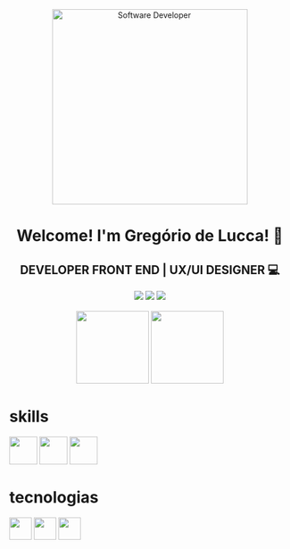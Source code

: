<div align="center">
    <img src="https://media1.giphy.com/media/qgQUggAC3Pfv687qPC/giphy.gif?cid=6c09b952ozz9e7553fbfwstsxxyb8fryyumsyjjsuthq16h6&ep=v1_gifs_search&rid=giphy.gif&ct=g" alt="Software Developer" width="350px">
</div>
<div align="center">
    <h1 >Welcome! I'm Gregório de Lucca! 👋</h1>
    <h2> DEVELOPER FRONT END | UX/UI DESIGNER 💻 </h2>
</div>
<div align="center">
  <a href="https://wa.me/5511971108462?text=Ol%C3%A1+%21+bem+vindo%2C+o+que+deseja+%3F" target="_blank"><img src="https://img.shields.io/badge/whatsapp-2ecc71?style=for-the-badge&logo=whatsapp&logoColor=white" target="_blank"></a>
  <a href="https://www.linkedin.com/in/gregoriodelucca/" target="_blank"><img src="https://img.shields.io/badge/-LinkedIn-%230077B5?style=for-the-badge&logo=linkedin&logoColor=white" target="_blank"></a> 
  <a href="mailto:gregoriodelucca@gmail.com"><img src="https://img.shields.io/badge/-gmail-%23333?style=for-the-badge&logo=gmail&logoColor=e74c3c" target="_blank"></a>
</div>
</br>
<div align="center" >
    <img height="130em"    src="https://github-readme-stats.vercel.app/api/top-langs/?username=gregoriodelucca&theme=dracula&hide_border=false&&layout=compact"/>
    <img  height="130em"   src="https://github-readme-stats.vercel.app/api?username=gregoriodelucca&count_private=true&include_all_commits=true&show_icons=true&theme=dracula&hide_border=false&show_owner=true"/>

</div>

<div align="left">
  <h1>skills</h1>
      <img height="50em" src="https://cdn.jsdelivr.net/gh/devicons/devicon@latest/icons/javascript/javascript-original.svg" />
      <img height="50em" src="https://cdn.jsdelivr.net/gh/devicons/devicon@latest/icons/react/react-original-wordmark.svg" />
      <img height="50em" src="https://codigosimples.net/wp-content/uploads/2017/03/nodejs.png" />
</div>
<div align="left">
  <h1>tecnologias</h1>
      <img height="40em"  src="https://cdn.jsdelivr.net/gh/devicons/devicon@latest/icons/aftereffects/aftereffects-original.svg" />
      <img height="40em" src="https://cdn.jsdelivr.net/gh/devicons/devicon@latest/icons/premierepro/premierepro-original.svg" />
      <img height="40em" src="https://cdn.jsdelivr.net/gh/devicons/devicon@latest/icons/figma/figma-original.svg" />
</div>



